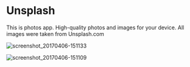 # Unsplash

This is photos app.
High-quality photos and images for your device.
All images were taken from Unsplash.com

![screenshot_20170406-151133](https://cloud.githubusercontent.com/assets/26705618/24753862/bc523874-1adc-11e7-95b8-ff81efb8a931.png)

![screenshot_20170406-151109](https://cloud.githubusercontent.com/assets/26705618/24753865/c7a53b22-1adc-11e7-969b-5aef3f48db96.png)
